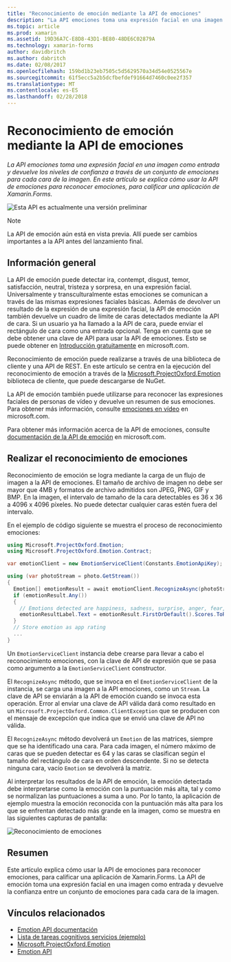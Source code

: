 ```yaml
---
title: "Reconocimiento de emoción mediante la API de emociones"
description: "La API emociones toma una expresión facial en una imagen como entrada y devuelve los niveles de confianza a través de un conjunto de emociones para cada cara de la imagen. En este artículo se explica cómo usar la API de emociones para reconocer emociones, para calificar una aplicación de Xamarin.Forms."
ms.topic: article
ms.prod: xamarin
ms.assetid: 19D36A7C-E8D8-43D1-BE80-48DE6C02879A
ms.technology: xamarin-forms
author: davidbritch
ms.author: dabritch
ms.date: 02/08/2017
ms.openlocfilehash: 159bd1b23eb7505c5d5629570a34d54e0525567e
ms.sourcegitcommit: 61f5ecc5a2b5dcfbefdef91664d7460c0ee2f357
ms.translationtype: MT
ms.contentlocale: es-ES
ms.lasthandoff: 02/28/2018
---
```

# <a name="emotion-recognition-using-the-emotion-api"></a>Reconocimiento de emoción mediante la API de emociones

_La API emociones toma una expresión facial en una imagen como entrada y devuelve los niveles de confianza a través de un conjunto de emociones para cada cara de la imagen. En este artículo se explica cómo usar la API de emociones para reconocer emociones, para calificar una aplicación de Xamarin.Forms._

![](~/media/shared/preview.png "Esta API es actualmente una versión preliminar")

> [!NOTE]
> La API de emoción aún está en vista previa. Allí puede ser cambios importantes a la API antes del lanzamiento final.

## <a name="overview"></a>Información general

La API de emoción puede detectar ira, contempt, disgust, temor, satisfacción, neutral, tristeza y sorpresa, en una expresión facial. Universalmente y transculturalmente estas emociones se comunican a través de las mismas expresiones faciales básicas. Además de devolver un resultado de la expresión de una expresión facial, la API de emoción también devuelve un cuadro de límite de caras detectados mediante la API de cara. Si un usuario ya ha llamado a la API de cara, puede enviar el rectángulo de cara como una entrada opcional. Tenga en cuenta que se debe obtener una clave de API para usar la API de emociones. Esto se puede obtener en [Introducción gratuitamente](https://www.microsoft.com/cognitive-services/sign-up) en microsoft.com.

Reconocimiento de emoción puede realizarse a través de una biblioteca de cliente y una API de REST. En este artículo se centra en la ejecución del reconocimiento de emoción a través de la [Microsoft.ProjectOxford.Emotion](https://www.nuget.org/packages/Microsoft.ProjectOxford.Emotion/) biblioteca de cliente, que puede descargarse de NuGet.

La API de emoción también puede utilizarse para reconocer las expresiones faciales de personas de vídeo y devuelve un resumen de sus emociones. Para obtener más información, consulte [emociones en vídeo](https://www.microsoft.com/cognitive-services/emotion-api/documentation#emotion-in-video) en microsoft.com.

Para obtener más información acerca de la API de emociones, consulte [documentación de la API de emoción](https://www.microsoft.com/cognitive-services/emotion-api/documentation) en microsoft.com.

## <a name="performing-emotion-recognition"></a>Realizar el reconocimiento de emociones

Reconocimiento de emoción se logra mediante la carga de un flujo de imagen a la API de emociones. El tamaño de archivo de imagen no debe ser mayor que 4MB y formatos de archivo admitidos son JPEG, PNG, GIF y BMP. En la imagen, el intervalo de tamaño de la cara detectables es 36 x 36 a 4096 x 4096 píxeles. No puede detectar cualquier caras estén fuera del intervalo.

En el ejemplo de código siguiente se muestra el proceso de reconocimiento emociones:

```csharp
using Microsoft.ProjectOxford.Emotion;
using Microsoft.ProjectOxford.Emotion.Contract;

var emotionClient = new EmotionServiceClient(Constants.EmotionApiKey);

using (var photoStream = photo.GetStream())
{
  Emotion[] emotionResult = await emotionClient.RecognizeAsync(photoStream);
  if (emotionResult.Any())
  {
    // Emotions detected are happiness, sadness, surprise, anger, fear, contempt, disgust, or neutral.
    emotionResultLabel.Text = emotionResult.FirstOrDefault().Scores.ToRankedList().FirstOrDefault().Key;
  }
  // Store emotion as app rating
  ...
}
```

Un `EmotionServiceClient` instancia debe crearse para llevar a cabo el reconocimiento emociones, con la clave de API de expresión que se pasa como argumento a la `EmotionServiceClient` constructor.

El `RecognizeAsync` método, que se invoca en el `EmotionServiceClient` de la instancia, se carga una imagen a la API emociones, como un `Stream`. La clave de API se enviarán a la API de emoción cuando se invoca esta operación. Error al enviar una clave de API válida dará como resultado en un `Microsoft.ProjectOxford.Common.ClientException` que se producen con el mensaje de excepción que indica que se envió una clave de API no válida.

El `RecognizeAsync` método devolverá un `Emotion` de las matrices, siempre que se ha identificado una cara. Para cada imagen, el número máximo de caras que se pueden detectar es 64 y las caras se clasifican según el tamaño del rectángulo de cara en orden descendente. Si no se detecta ninguna cara, vacío `Emotion` se devolverá la matriz.

Al interpretar los resultados de la API de emoción, la emoción detectada debe interpretarse como la emoción con la puntuación más alta, tal y como se normalizan las puntuaciones a suma a uno. Por lo tanto, la aplicación de ejemplo muestra la emoción reconocida con la puntuación más alta para los que se enfrentan detectado más grande en la imagen, como se muestra en las siguientes capturas de pantalla:

![](emotion-recognition-images/emotion-recognition.png "Reconocimiento de emociones")

## <a name="summary"></a>Resumen

Este artículo explica cómo usar la API de emociones para reconocer emociones, para calificar una aplicación de Xamarin.Forms. La API de emoción toma una expresión facial en una imagen como entrada y devuelve la confianza entre un conjunto de emociones para cada cara de la imagen.


## <a name="related-links"></a>Vínculos relacionados

- [Emotion API documentación](https://www.microsoft.com/cognitive-services/emotion-api/documentation)
- [Lista de tareas cognitivos servicios (ejemplo)](https://developer.xamarin.com/samples/xamarin-forms/WebServices/TodoCognitiveServices/)
- [Microsoft.ProjectOxford.Emotion](https://www.nuget.org/packages/Microsoft.ProjectOxford.Emotion/)
- [Emotion API](https://dev.projectoxford.ai/docs/services/5639d931ca73072154c1ce89/operations/563b31ea778daf121cc3a5fa)
